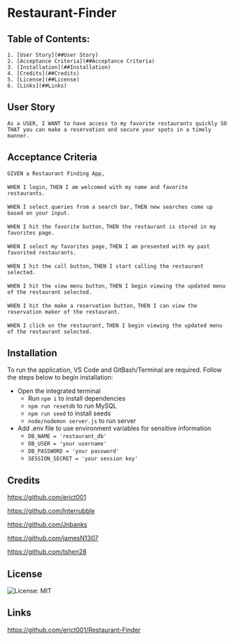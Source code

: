 # Restaurant-Finder

  ## Table of Contents:
    1. [User Story](##User Story) 
    2. [Acceptance Criteria](##Acceptance Criteria)  
    3. [Installation](##Installation)
    4. [Credits](##Credits)
    5. [License](##License)
    6. [Links](##Links)

  ## User Story 
  `As a USER,
  I WANT to have access to my favorite restaurants quickly
  SO THAT you can make a reservation and secure your spots in a timely manner.`

  ## Acceptance Criteria
  `GIVEN a Restaurant Finding App,` 

  `WHEN I login,`
  `THEN I am welcomed with my name and favorite restaurants.` 

  `WHEN I select queries from a search bar,`
  `THEN new searches come up based on your input.` 

  `WHEN I hit the favorite button,`
  `THEN the restaurant is stored in my favorites page.` 

  `WHEN I select my favorites page,`
  `THEN I am presented with my past favorited restaurants.`

  `WHEN I hit the call button,`
  `THEN I start calling the restaurant selected.`

  `WHEN I hit the view menu button,`
  `THEN I begin viewing the updated menu of the restaurant selected.`

  `WHEN I hit the make a reservation button,`
  `THEN I can view the reservation maker of the restaurant.`

  `WHEN I click on the restaurant,`
  `THEN I begin viewing the updated menu of the restaurant selected.`

  ## Installation
  To run the application, VS Code and GitBash/Terminal are required. Follow the steps below to begin installation:

  - Open the integrated terminal
    - Run `npm i` to install dependencies
    - `npm run resetdb` to run MySQL
    - `npm run seed` to install seeds
    - `node/nodemon server.js` to run server
  - Add .env file to use environment variables for sensitive information
    - `DB_NAME = 'restaurant_db'`
    - `DB_USER = 'your username'`
    - `DB_PASSWORD = 'your password'`
    - `SESSION_SECRET = 'your session key'`

  ## Credits
  https://github.com/erict001

  https://github.com/Interrubble
  
  https://github.com/Jnbanks
  
  https://github.com/jamesN1307
  
  https://github.com/tshen28

  ## License
  ![License: MIT](https://img.shields.io/badge/License-MIT-yellow.svg)

  ## Links
  https://github.com/erict001/Restaurant-Finder


